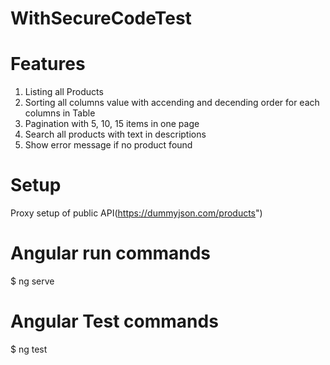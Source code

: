 # WithSecureCodeTest

# Features
  1. Listing all Products
  2. Sorting all columns value with accending and decending order for each columns in Table
  3. Pagination with 5, 10, 15 items in one page
  4. Search all products with text in descriptions
  5. Show error message if no product found

# Setup
Proxy setup of public API(https://dummyjson.com/products")

# Angular run commands
$ ng serve

# Angular Test commands
$ ng test



